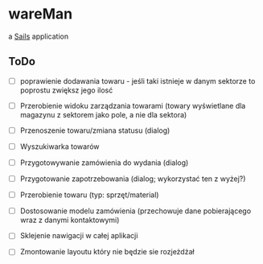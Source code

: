# wareMan

a [Sails](http://sailsjs.org) application

## ToDo
- [ ] poprawienie dodawania towaru - jeśli taki istnieje w danym sektorze to poprostu zwiększ jego ilosć

- [ ] Przerobienie widoku zarządzania towarami (towary wyświetlane dla magazynu z sektorem jako pole, a nie dla sektora)
- [ ] Przenoszenie towaru/zmiana statusu (dialog)
- [ ] Wyszukiwarka towarów
- [ ] Przygotowywanie zamówienia do wydania (dialog)
- [ ] Przygotowanie zapotrzebowania (dialog; wykorzystać ten z wyżej?)

- [ ] Przerobienie towaru (typ: sprzęt/material)
- [ ] Dostosowanie modelu zamówienia (przechowuje dane pobierającego wraz z danymi kontaktowymi)

- [ ] Sklejenie nawigacji w całej aplikacji
- [ ] Zmontowanie layoutu który nie będzie sie rozjeżdżał
 
